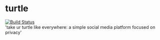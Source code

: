 turtle
======
[![Build Status](https://travis-ci.org/dwolfm/turtle.svg)](https://travis-ci.org/dwolfm/turtle)  
'take ur turtle like everywhere: a simple social media platform focused on privacy'

